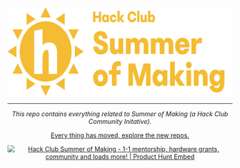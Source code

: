 <br>

<p align="center"><img height="200px" alt="Hack Club Summer of Making icon" src="https://raw.githubusercontent.com/hackclub/summer/master/assets/full-logo.svg"></a>

<hr>

<p align="center"><i>This repo contains everything related to Summer of Making (a Hack Club Community Initative).</i></p>

<a href = "https://github.com/search?q=topic%3Asummer-of-making+org%3Ahackclub+fork%3Atrue"><p align="center">Every thing has moved, explore the new repos.</p></a>

<p align="center"><a href="https://www.producthunt.com/posts/hack-club-summer-of-making?utm_source=badge-featured&utm_medium=badge&utm_souce=badge-hack-club-summer-of-making" target="_blank"><img src="https://api.producthunt.com/widgets/embed-image/v1/featured.svg?post_id=204791&theme=light" alt="Hack Club Summer of Making - 1-1 mentorship, hardware grants, community and loads more! | Product Hunt Embed" style="width: 250px; height: 54px;" width="250px" height="54px" /></a></p>
